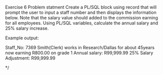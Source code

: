 Exercise 6 Problem statment
Create a PL/SQL block using record that will prompt the 
user to input a staff number and then displays the information below. Note that the salary value should added to the commission earning for all employees. Using PL/SQL variables, calculate the annual salary and 25% salary increase.

Example output:

Staff_No: 7369
Smith(Clerk) works in Research/Dallas for about 45years now earning R800.00 on grade 1
Annual salary: R99,999.99
25% Salary Adjustment: R99,999.99

*/
